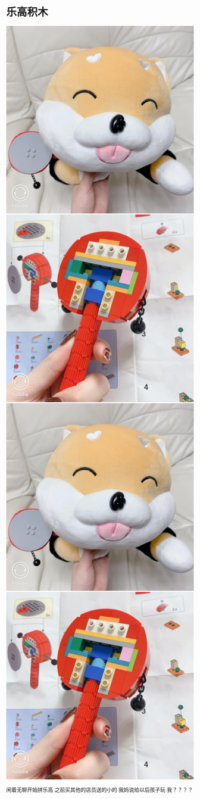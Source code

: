 # 乐高积木

![](img/05296978-e1f5-4f82-82c5-0b972ad3f1e3.jpg)
![](img/2d370b76-6fdf-4a4d-88ed-e1d7f2a7d49f.jpg)
![](img/5b8b49b7-43d9-4d11-b30e-27aff7cac97d.jpg)
![](img/fb9c4760-dadc-4fe3-85f5-201e8c2d332c.jpg)

闲着无聊开始拼乐高
之前买其他的店员送的小的
我妈说给以后孩子玩
我？？？？